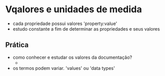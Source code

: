 # Vqalores e unidades de medida

* cada propriedade possui valores 'property:value'
* estudo constante a fim de determinar as propriedades e seus valores

## Prática
* como conhecer e estudar os valores da documentação?
    * <color> <length>
* os termos podem variar. 'values' ou 'data types'